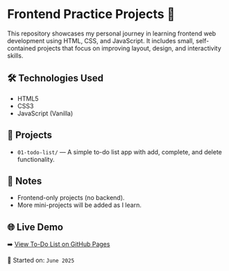 # Frontend Practice Projects 🚀

This repository showcases my personal journey in learning frontend web development using HTML, CSS, and JavaScript. It includes small, self-contained projects that focus on improving layout, design, and interactivity skills.



## 🛠️ Technologies Used

- HTML5
- CSS3
- JavaScript (Vanilla)



## 📂 Projects

- `01-todo-list/` — A simple to-do list app with add, complete, and delete functionality.



## 📌 Notes

- Frontend-only projects (no backend).
- More mini-projects will be added as I learn.



## 🌐 Live Demo

➡️ [View To-Do List on GitHub Pages](https://snowxshade.github.io/The-html-css-js-playground/)  





📅 Started on: `June 2025`


